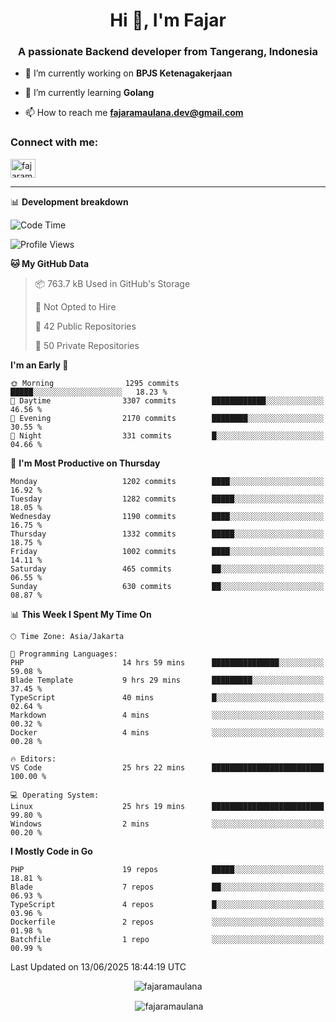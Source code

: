 <h1 align="center">Hi 👋, I'm Fajar</h1>
<h3 align="center">A passionate Backend developer from Tangerang, Indonesia</h3>

<!-- <p align="left"> <img src="https://komarev.com/ghpvc/?username=fajaramaulana&label=Profile%20views&color=0e75b6&style=flat" alt="fajaramaulana" /> </p> -->

- 🔭 I’m currently working on **BPJS Ketenagakerjaan**

- 🌱 I’m currently learning **Golang**

- 📫 How to reach me **fajaramaulana.dev@gmail.com**

<h3 align="left">Connect with me:</h3>
<p align="left">
<a href="https://linkedin.com/in/fajar-agus-maulana-73533a180/" target="blank"><img align="center" src="https://raw.githubusercontent.com/rahuldkjain/github-profile-readme-generator/master/src/images/icons/Social/linked-in-alt.svg" alt="fajaramaulana" height="30" width="40" /></a>
</p>

-------

📊 **Development breakdown**
<!--START_SECTION:waka-->
![Code Time](http://img.shields.io/badge/Code%20Time-3%2C066%20hrs%206%20mins-blue)

![Profile Views](http://img.shields.io/badge/Profile%20Views-0-blue)

**🐱 My GitHub Data** 

> 📦 763.7 kB Used in GitHub's Storage 
 > 
> 🚫 Not Opted to Hire
 > 
> 📜 42 Public Repositories 
 > 
> 🔑 50 Private Repositories 
 > 
**I'm an Early 🐤** 

```text
🌞 Morning                1295 commits        █████░░░░░░░░░░░░░░░░░░░░   18.23 % 
🌆 Daytime                3307 commits        ████████████░░░░░░░░░░░░░   46.56 % 
🌃 Evening                2170 commits        ████████░░░░░░░░░░░░░░░░░   30.55 % 
🌙 Night                  331 commits         █░░░░░░░░░░░░░░░░░░░░░░░░   04.66 % 
```
📅 **I'm Most Productive on Thursday** 

```text
Monday                   1202 commits        ████░░░░░░░░░░░░░░░░░░░░░   16.92 % 
Tuesday                  1282 commits        █████░░░░░░░░░░░░░░░░░░░░   18.05 % 
Wednesday                1190 commits        ████░░░░░░░░░░░░░░░░░░░░░   16.75 % 
Thursday                 1332 commits        █████░░░░░░░░░░░░░░░░░░░░   18.75 % 
Friday                   1002 commits        ████░░░░░░░░░░░░░░░░░░░░░   14.11 % 
Saturday                 465 commits         ██░░░░░░░░░░░░░░░░░░░░░░░   06.55 % 
Sunday                   630 commits         ██░░░░░░░░░░░░░░░░░░░░░░░   08.87 % 
```


📊 **This Week I Spent My Time On** 

```text
🕑︎ Time Zone: Asia/Jakarta

💬 Programming Languages: 
PHP                      14 hrs 59 mins      ███████████████░░░░░░░░░░   59.08 % 
Blade Template           9 hrs 29 mins       █████████░░░░░░░░░░░░░░░░   37.45 % 
TypeScript               40 mins             █░░░░░░░░░░░░░░░░░░░░░░░░   02.64 % 
Markdown                 4 mins              ░░░░░░░░░░░░░░░░░░░░░░░░░   00.32 % 
Docker                   4 mins              ░░░░░░░░░░░░░░░░░░░░░░░░░   00.28 % 

🔥 Editors: 
VS Code                  25 hrs 22 mins      █████████████████████████   100.00 % 

💻 Operating System: 
Linux                    25 hrs 19 mins      █████████████████████████   99.80 % 
Windows                  2 mins              ░░░░░░░░░░░░░░░░░░░░░░░░░   00.20 % 
```

**I Mostly Code in Go** 

```text
PHP                      19 repos            █████░░░░░░░░░░░░░░░░░░░░   18.81 % 
Blade                    7 repos             ██░░░░░░░░░░░░░░░░░░░░░░░   06.93 % 
TypeScript               4 repos             █░░░░░░░░░░░░░░░░░░░░░░░░   03.96 % 
Dockerfile               2 repos             ░░░░░░░░░░░░░░░░░░░░░░░░░   01.98 % 
Batchfile                1 repo              ░░░░░░░░░░░░░░░░░░░░░░░░░   00.99 % 
```




 Last Updated on 13/06/2025 18:44:19 UTC
<!--END_SECTION:waka-->
<p align="center"><img align="center" src="https://github-readme-stats.vercel.app/api/top-langs?username=fajaramaulana&show_icons=true&locale=en&layout=compact" alt="fajaramaulana" /></p>

<p align="center">&nbsp;<img align="center" src="https://github-readme-stats.vercel.app/api?username=fajaramaulana&show_icons=true&locale=en" alt="fajaramaulana" /></p>
